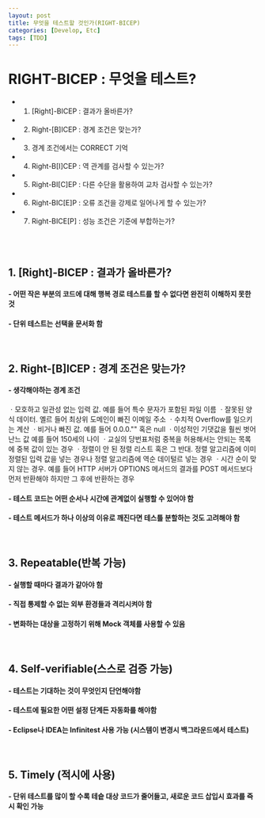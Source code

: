 ```yaml
---
layout: post
title: 무엇을 테스트할 것인가(RIGHT-BICEP)
categories: [Develop, Etc]
tags: [TDD]
---
```


# RIGHT-BICEP : 무엇을 테스트?
- 1. [Right]-BICEP : 결과가 올바른가?
- 2. Right-[B]ICEP : 경계 조건은 맞는가?
- 3. 경계 조건에서는 CORRECT 기억
- 4. Right-B[I]CEP : 역 관계를 검사할 수 있는가?
- 5. Right-BI[C]EP : 다른 수단을 활용하여 교차 검사할 수 있는가?
- 6. Right-BIC[E]P : 오류 조건을 강제로 일어나게 할 수 있는가?
- 7. Right-BICE[P] : 성능 조건은 기준에 부합하는가?
<br/>
<br/>

## 1. [Right]-BICEP : 결과가 올바른가?
#### - 어떤 작은 부분의 코드에 대해 행복 경로 테스트를 할 수 없다면 완전히 이해하지 못한 것
#### - 단위 테스트는 선택을 문서화 함
<br/>

## 2. Right-[B]ICEP : 경계 조건은 맞는가?
#### - 생각해야하는 경계 조건
ㆍ모호하고 일관성 없는 입력 값. 예를 들어 특수 문자가 포함된 파일 이름
ㆍ잘못된 양식 데이터. 옐르 들어 최상위 도메인이 빠진 이메일 주소
ㆍ수치적 Overflow를 일으키는 계산
ㆍ비거나 빠진 값. 예를 들어 0.0.0."" 혹은 null
ㆍ이성적인 기댓값을 훨씬 벗어난느 값 예를 들어 150세의 나이
ㆍ교실의 당번표처럼 중복을 허용해서는 안되는 목록에 중복 값이 있는 경우
ㆍ정렬이 안 된 정렬 리스트 혹은 그 반대. 정렬 알고리즘에 이미 정렬된 입력 값을 넣는 경우나 정렬 알고리즘에 역순 데이털르 넣는 경우
ㆍ시간 순이 맞지 않는 경우. 예를 들어 HTTP 서버가 OPTIONS 메서드의 결과를 POST 메서드보다 먼저 반환해야 하지만 그 후에 반환하는 경우
#### - 테스트 코드는 어떤 순서나 시간에 관계없이 실행할 수 있어야 함
#### - 테스트 메서드가 하나 이상의 이유로 깨진다면 테스틀 분할하는 것도 고려해야 함
<br/>

## 3. Repeatable(반복 가능)
#### - 실행할 때마다 결과가 같아야 함
#### - 직접 통제할 수 없는 외부 환경들과 격리시켜야 함
#### - 변화하는 대상을 고정하기 위해 Mock 객체를 사용할 수 있음
<br/>

## 4. Self-verifiable(스스로 검증 가능)
#### - 테스트는 기대하는 것이 무엇인지 단언해야함
#### - 테스트에 필요한 어떤 설정 단계든 자동화를 해야함
#### - Eclipse나 IDEA는 Infinitest 사용 가능 (시스템이 변경시 백그라운드에서 테스트)
<br/>

## 5. Timely (적시에 사용)
#### - 단위 테스트를 많이 할 수록 테슽 대상 코드가 줄어들고, 새로운 코드 삽입시 효과를 즉시 확인 가능
<br/>